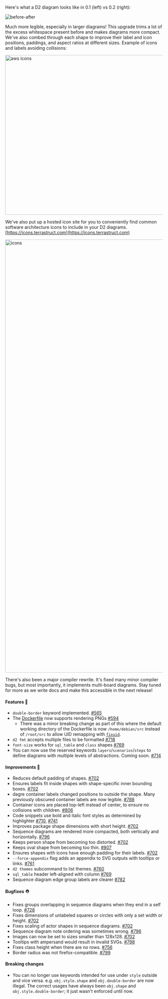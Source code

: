 Here's what a D2 diagram looks like in 0.1 (left) vs 0.2 (right):

![before-after](https://user-images.githubusercontent.com/3120367/218556631-829047e5-e2f7-43e5-b98e-e81b4f76bdb2.jpg)


Much more legible, especially in larger diagrams! This upgrade trims a lot of the excess whitespace present before and makes diagrams more compact. We've also combed through each shape to improve their label and icon positions, paddings, and aspect ratios at different sizes. Example of icons and labels avoiding collisions:

<img width="509" alt="aws icons" src="https://user-images.githubusercontent.com/3120367/218557539-0e9ef284-363c-43d6-bc8d-157768a57aca.png" />

We've also put up a hosted icon site for you to conveniently find common software architecture icons to include in your D2 diagrams. [https://icons.terrastruct.com](https://icons.terrastruct.com)

<img width="1380" alt="icons" src="https://user-images.githubusercontent.com/3120367/218560291-a9123142-5840-4fbe-95f7-78b1b539cc23.png" />

There's also been a major compiler rewrite. It's fixed many minor compiler bugs, but most importantly, it implements multi-board diagrams. Stay tuned for more as we write docs and make this accessible in the next release!


#### Features 🚀

- `double-border` keyword implemented. [#565](https://github.com/terrastruct/d2/pull/565)
- The [Dockerfile](https://github.com/terrastruct/d2/blob/master/docs/INSTALL.md#docker) now supports rendering PNGs [#594](https://github.com/terrastruct/d2/issues/594)
  - There was a minor breaking change as part of this where the default working directory of the Dockerfile is now `/home/debian/src` instead of `/root/src` to allow UID remapping with [`fixuid`](https://github.com/boxboat/fixuid).
- `d2 fmt` accepts multiple files to be formatted [#718](https://github.com/terrastruct/d2/issues/718)
- `font-size` works for `sql_table` and `class` shapes [#769](https://github.com/terrastruct/d2/issues/769)
- You can now use the reserved keywords `layers`/`scenarios`/`steps` to define diagrams with multiple levels of abstractions. Coming soon. [#714](https://github.com/terrastruct/d2/pull/714)

#### Improvements 🧹

- Reduces default padding of shapes. [#702](https://github.com/terrastruct/d2/pull/702)
- Ensures labels fit inside shapes with shape-specific inner bounding boxes. [#702](https://github.com/terrastruct/d2/pull/702)
- dagre container labels changed positions to outside the shape. Many previously obscured container labels are now legible. [#788](https://github.com/terrastruct/d2/pull/788)
- Container icons are placed top-left instead of center, to ensure no collisions with children. [#806](https://github.com/terrastruct/d2/pull/806)
- Code snippets use bold and italic font styles as determined by highlighter [#710](https://github.com/terrastruct/d2/issues/710), [#741](https://github.com/terrastruct/d2/issues/741)
- Improves package shape dimensions with short height. [#702](https://github.com/terrastruct/d2/pull/702)
- Sequence diagrams are rendered more compacted, both vertically and horizontally. [#796](https://github.com/terrastruct/d2/pull/796)
- Keeps person shape from becoming too distorted. [#702](https://github.com/terrastruct/d2/pull/702)
- Keeps oval shape from becoming too thin. [#807](https://github.com/terrastruct/d2/pull/807)
- Ensures shapes with icons have enough padding for their labels. [#702](https://github.com/terrastruct/d2/pull/702)
- `--force-appendix` flag adds an appendix to SVG outputs with tooltips or links. [#761](https://github.com/terrastruct/d2/pull/761)
- `d2 themes` subcommand to list themes. [#760](https://github.com/terrastruct/d2/pull/760)
- `sql_table` header left-aligned with column [#769](https://github.com/terrastruct/d2/pull/769)
- Sequence diagram edge group labels are clearer [#782](https://github.com/terrastruct/d2/pull/782)

#### Bugfixes ⛑️

- Fixes groups overlapping in sequence diagrams when they end in a self loop. [#728](https://github.com/terrastruct/d2/pull/728)
- Fixes dimensions of unlabeled squares or circles with only a set width or height. [#702](https://github.com/terrastruct/d2/pull/702)
- Fixes scaling of actor shapes in sequence diagrams. [#702](https://github.com/terrastruct/d2/pull/702)
- Sequence diagram note ordering was sometimes wrong. [#796](https://github.com/terrastruct/d2/pull/796)
- Images can now be set to sizes smaller than 128x128. [#702](https://github.com/terrastruct/d2/pull/702)
- Tooltips with ampersand would result in invalid SVGs. [#798](https://github.com/terrastruct/d2/pull/798)
- Fixes class height when there are no rows. [#756](https://github.com/terrastruct/d2/pull/756)
- Border radius was not firefox-compatible. [#799](https://github.com/terrastruct/d2/pull/799)

#### Breaking changes

- You can no longer use keywords intended for use under `style` outside and vice versa. e.g. `obj.style.shape` and `obj.double-border` are now illegal. The correct usages have always been `obj.shape` and `obj.style.double-border`; it just wasn't enforced until now.

